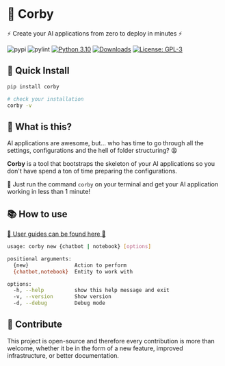 # 🤖 Corby

⚡ Create your AI applications from zero to deploy in minutes ⚡

![pypi](https://github.com/JoseHervas/corby/actions/workflows/publish.yml/badge.svg) ![pylint](https://github.com/JoseHervas/corby/actions/workflows/pylint.yml/badge.svg) [![Python 3.10](https://img.shields.io/badge/python-3.10-blue.svg)](https://www.python.org/downloads/release/python-360/) [![Downloads](https://static.pepy.tech/badge/corby)](https://pepy.tech/project/corby) [![License: GPL-3](https://img.shields.io/badge/License-GPL3-green.svg)](https://opensource.org/licenses/GPL-3)

## 🚀 Quick Install

```bash
pip install corby

# check your installation
corby -v
```

## 🤔 What is this?

AI applications are awesome, but... who has time to go through all the settings, configurations and the hell of folder structuring? 😫

**Corby** is a tool that bootstraps the skeleton of your AI applications so you don't have spend a ton of time preparing the configurations.

🚀 Just run the command `corby` on your terminal and get your AI application working in less than 1 minute!

## 📚 How to use

[📌 User guides can be found here 📌](docs)

```bash
usage: corby new {chatbot | notebook} [options]

positional arguments:
  {new}               Action to perform
  {chatbot,notebook}  Entity to work with

options:
  -h, --help          show this help message and exit
  -v, --version       Show version
  -d, --debug         Debug mode
```

## 🤝 Contribute

This project is open-source and therefore every contribution is more than welcome, whether it be in the form of a new feature, improved infrastructure, or better documentation.
